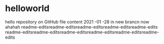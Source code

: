 # helloworld
hello repository on GitHub
file content
2021 -01 -28
in new brancn now 
ahahah
readme-editsreadme-editsreadme-editsreadme-editsreadme-edits
readme-editsreadme-editsreadme-editsreadme-editsreadme-editsreadme-edits

